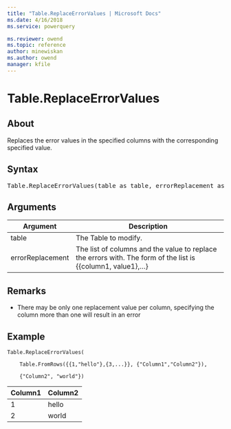 ```yaml
---
title: "Table.ReplaceErrorValues | Microsoft Docs"
ms.date: 4/16/2018
ms.service: powerquery

ms.reviewer: owend
ms.topic: reference
author: minewiskan
ms.author: owend
manager: kfile
---
```

# Table.ReplaceErrorValues

  
## About  
Replaces the error values in the specified columns with the corresponding specified value.  
  
## Syntax

<pre>
Table.ReplaceErrorValues(table as table, errorReplacement as list) as table  
</pre>
  
## Arguments  
  
|Argument|Description|  
|------------|---------------|  
|table|The Table to modify.|  
|errorReplacement|The list of columns and the value to replace the errors with. The form of the list is {{column1, value1},…}|  
  
## <a name="__toc360789538"></a>Remarks  
  
-   There may be only one replacement value per column, specifying the column more than one will result in an error  
  
## Example  
  
```powerquery-m
Table.ReplaceErrorValues(  
  
    Table.FromRows({{1,"hello"},{3,...}}, {"Column1","Column2"}),  
  
    {"Column2", "world"})  
```  
  
|Column1|Column2|  
|-----------|-----------|  
|1|hello|  
|2|world|  
  
